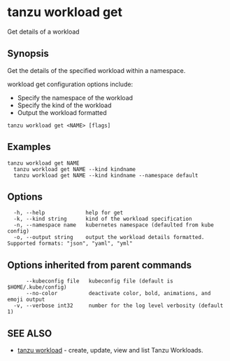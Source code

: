 # tanzu workload get

Get details of a workload

## Synopsis

Get the details of the specified workload within a namespace.

workload get configuration options include:
- Specify the namespace of the workload
- Specify the kind of the workload
- Output the workload formatted

```console
tanzu workload get <NAME> [flags]
```

## Examples

```console
tanzu workload get NAME
  tanzu workload get NAME --kind kindname
  tanzu workload get NAME --kind kindname --namespace default
```

## Options

```console
  -h, --help             help for get
  -k, --kind string      kind of the workload specification
  -n, --namespace name   kubernetes namespace (defaulted from kube config)
  -o, --output string    output the workload details formatted. Supported formats: "json", "yaml", "yml"
```

## Options inherited from parent commands

```console
      --kubeconfig file   kubeconfig file (default is $HOME/.kube/config)
      --no-color          deactivate color, bold, animations, and emoji output
  -v, --verbose int32     number for the log level verbosity (default 1)
```

## SEE ALSO

* [tanzu workload](tanzu_workload.hbs.md)	 - create, update, view and list Tanzu Workloads.

